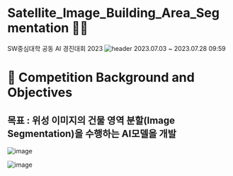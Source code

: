 # Satellite_Image_Building_Area_Segmentation 💫🏡
SW중심대학 공동 AI 경진대회 2023
![header](https://capsule-render.vercel.app/api?type=waving&color=ADD8E6&height=300&section=header&text=Segmentation%20of%20building%20areas&desc=in%20satellite%20imagery&fontSize=50&demo=wave&fontColor=696969)
 2023.07.03 ~ 2023.07.28 09:59

# :pushpin: Competition Background and Objectives
목표 : 위성 이미지의 건물 영역 분할(Image Segmentation)을 수행하는 AI모델을 개발
----------------------------------------------
![image](https://github.com/yn0212/Satellite_Image_Building_Area_Segmentation/assets/105347300/b697c6e6-c9b4-4908-a5ec-61ec41eaa91d)

![image](https://github.com/yn0212/Satellite_Image_Building_Area_Segmentation/assets/105347300/2640b31d-64ff-44cc-b019-13ddf37a15f4)
